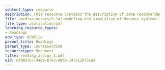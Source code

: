 ```yaml
---
content_type: resource
description: This resource contains the description of some recommended readings.
file: /media/courses/2-141-modeling-and-simulation-of-dynamic-systems-fall-2006/d40027674e6a8783e0da147c12b756e3_reading_assign_1.pdf
file_type: application/pdf
learning_resource_types:
- Readings
ocw_type: OCWFile
parent_title: Readings
parent_type: CourseSection
resourcetype: Document
title: reading_assign_1.pdf
uid: d4002767-4e6a-8783-e0da-147c12b756e3
---
```

